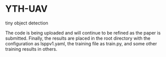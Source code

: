 # YTH-UAV
tiny object detection

The code is being uploaded and will continue to be refined as the paper is submitted.
Finally, the results are placed in the root directory with the configuration as lsppv1.yaml, the training file as train.py, and some other training results in others.

